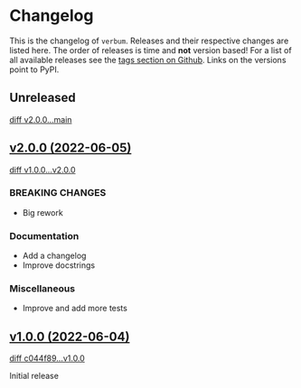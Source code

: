 # Changelog

This is the changelog of `verbum`. Releases and their respective
changes are listed here. The order of releases is time and **not** version based!
For a list of all available releases see the
[tags section on Github](https://github.com/cielquan/verbum/tags).
Links on the versions point to PyPI.

<!-- Valid subcategories
NOTE: please use them in this order.
### BREAKING CHANGES
### New features
### Bugfixes
### Documentation
### Miscellaneous
-->

## Unreleased

[diff v2.0.0...main](https://github.com/cielquan/verbum/compare/v1.0.0...main)

## [v2.0.0 (2022-06-05)](https://pypi.org/project/verbum/v2.0.0/)

[diff v1.0.0...v2.0.0](https://github.com/cielquan/verbum/compare/v1.0.0...v2.0.0)

### BREAKING CHANGES

- Big rework

### Documentation

- Add a changelog
- Improve docstrings

### Miscellaneous

- Improve and add more tests

## [v1.0.0 (2022-06-04)](https://pypi.org/project/verbum/v1.0.0/)

[diff c044f89...v1.0.0](https://github.com/cielquan/verbum/compare/c044f8901aad385c1f1f5a6c26d1e9b88667423b...v1.0.0)

Initial release
